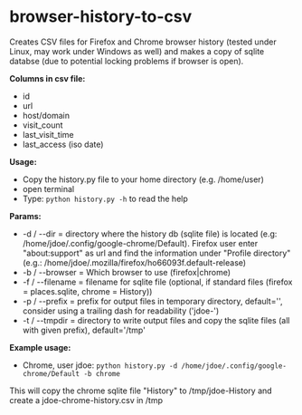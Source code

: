 # browser-history-to-csv

Creates CSV files for Firefox and Chrome browser history (tested under Linux, may work under Windows as well) and makes a copy of sqlite databse (due to potential locking problems if browser is open).

**Columns in csv file:**
- id
- url
- host/domain
- visit_count
- last_visit_time
- last_access (iso date)

**Usage:**
- Copy the history.py file to your home directory (e.g. /home/user)
- open terminal
- Type: `python history.py -h` to read the help

**Params:**
- -d / --dir = directory where the history db (sqlite file) is located (e.g: /home/jdoe/.config/google-chrome/Default). Firefox user enter "about:support" as url and find the information under "Profile directory" (e.g.: /home/jdoe/.mozilla/firefox/ho66093f.default-release)
- -b / --browser = Which browser to use (firefox|chrome)
- -f / --filename = filename for sqlite file (optional, if standard files (firefox = places.sqlite, chrome = History))
- -p / --prefix = prefix for output files in temporary directory, default='', consider using a trailing dash for readability ('jdoe-')
- -t / --tmpdir = directory to write output files and copy the sqlite files (all with given prefix), default='/tmp'

**Example usage:**
- Chrome, user jdoe:
`python history.py -d /home/jdoe/.config/google-chrome/Default -b chrome`

This will copy the chrome sqlite file "History" to /tmp/jdoe-History and create a jdoe-chrome-history.csv in /tmp
